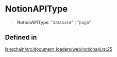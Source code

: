 NotionAPIType
=============

> **NotionAPIType**: "database" | "page"

Defined in[](#defined-in "Direct link to Defined in")
------------------------------------------------------

[langchain/src/document\_loaders/web/notionapi.ts:25](https://github.com/hwchase17/langchainjs/blob/1c1274d/langchain/src/document_loaders/web/notionapi.ts#L25)